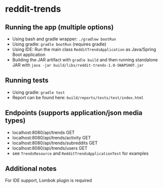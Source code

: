 # reddit-trends

## Running the app (multiple options)
- Using bash and gradle wrapper: ```./gradlew bootRun```
- Using gradle: ```gradle bootRun``` (requires gradle)
- Using IDE: Run the main class ```RedditTrendsApplication``` as Java/Spring Boot application
- Building the JAR artifact with ```gradle build``` and then running standalone JAR with ```java -jar build/libs/reddit-trends-1.0-SNAPSHOT.jar```

## Running tests
- Using gradle: ```gradle test```
- Report can be found here: ```build/reports/tests/test/index.html```

## Endpoints (supports application/json media types)
- localhost:8080/api/trends GET
- localhost:8080/api/trends/activity GET
- localhost:8080/api/trends/subreddits GET
- localhost:8080/api/trends/users GET
- see ```TrendsResource``` and ```RedditTrendsApplicationTest``` for examples

## Additional notes
For IDE support, Lombok plugin is required